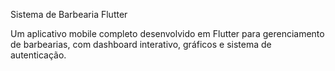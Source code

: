 Sistema de Barbearia Flutter

Um aplicativo mobile completo desenvolvido em Flutter para gerenciamento de barbearias, com dashboard interativo, gráficos e sistema de autenticação.
